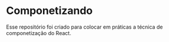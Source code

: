 # Componetizando

Esse repositório foi criado para colocar em práticas a técnica de componetização do React.